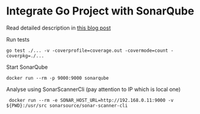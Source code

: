 # Integrate Go Project with SonarQube

Read detailed description in [this blog post](http://cemalonder.com/post/golang-dockerized-sonar-integration-chapter-1/)

Run tests
```
go test ./... -v -coverprofile=coverage.out -covermode=count -coverpkg=./...
```

Start SonarQube
```
docker run --rm -p 9000:9000 sonarqube
```

Analyse using SonarScannerCli (pay attention to IP which is local one)
```
 docker run --rm -e SONAR_HOST_URL=http://192.168.0.11:9000 -v ${PWD}:/usr/src sonarsource/sonar-scanner-cli
```